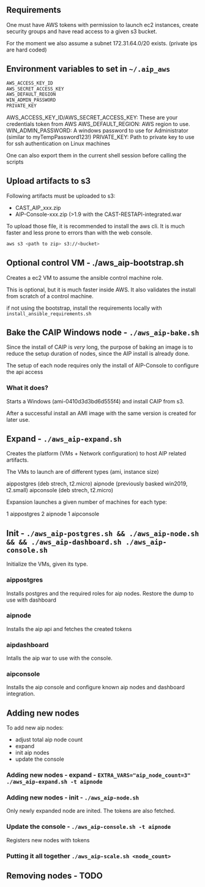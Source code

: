 ## Requirements

One must have AWS tokens with permission to launch ec2 instances,
create security groups and have read access to a given s3 bucket.

For the moment we also assume a subnet 172.31.64.0/20 exists.
(private ips are hard coded)

## Environment variables to set in `~/.aip_aws`

```bash
AWS_ACCESS_KEY_ID
AWS_SECRET_ACCESS_KEY
AWS_DEFAULT_REGION
WIN_ADMIN_PASSWORD
PRIVATE_KEY
```

AWS_ACCESS_KEY_ID/AWS_SECRET_ACCESS_KEY: These are your credentials token from AWS
AWS_DEFAULT_REGION: AWS region to use.
WIN_ADMIN_PASSWORD: A windows password to use for Administrator (similar to myTempPassword123!)
PRIVATE_KEY: Path to private key to use for ssh authentication on Linux machines

One can also export them in the current shell session before calling the scripts

## Upload artifacts to s3

Following artifacts must be uploaded to s3:

* CAST_AIP_xxx.zip
* AIP-Console-xxx.zip (>1.9 with the CAST-RESTAPI-integrated.war

To upload those file, it is recommended to install the aws cli.
It is much faster and less prone to errors than with the web console.

```bash
aws s3 <path to zip> s3://<bucket>
```
## Optional control VM - ./aws_aip-bootstrap.sh

Creates a ec2 VM to assume the ansible control machine role.

This is optional, but it is much faster inside AWS.
It also validates the install from scratch of a control machine.

if not using the bootstrap, install the requirements locally with `install_ansible_requirements.sh`

## Bake the CAIP Windows node - `./aws_aip-bake.sh`

Since the install of CAIP is *very* long,
the purpose of baking an image is to reduce the setup duration of nodes,
  since the AIP install is already done.

The setup of each node requires only the install of AIP-Console to configure the api access

### What it does?

Starts a Windows (ami-0410d3d3bd6d555f4) and install CAIP from s3.

After a successful install an AMI image with the same version is created for later use.

## Expand - `./aws_aip-expand.sh`

Creates the platform (VMs + Network configuration) to host AIP related artifacts.

The VMs to launch are of different types (ami, instance size)

aippostgres (deb strech, t2.micro)
aipnode (previously basked win2019, t2.small)
aipconsole (deb strech, t2.micro)

Expansion launches a given number of machines for each type:

1 aippostgres
2 aipnode
1 aipconsole

## Init - `./aws_aip-postgres.sh && ./aws_aip-node.sh && && ./aws_aip-dashboard.sh ./aws_aip-console.sh`

Initialize the VMs, given its type.

### aippostgres
Installs postgres and the required roles for aip nodes.
Restore the dump to use with dashboard

### aipnode
Installs the aip api and fetches the created tokens

### aipdashboard 
Intalls the aip war to use with the console.

### aipconsole
Installs the aip console and configure known aip nodes and dashboard integration.


## Adding new nodes

To add new aip nodes:

* adjust total aip node count
* expand
* init aip nodes
* update the console

### Adding new nodes - expand - `EXTRA_VARS="aip_node_count=3" ./aws_aip-expand.sh -t aipnode` 

### Adding new nodes - init - `./aws_aip-node.sh` 

Only newly expanded node are inited.
The tokens are also fetched.

### Update the console - `./aws_aip-console.sh -t aipnode`

Registers new nodes with tokens

### Putting it all together `./aws_aip-scale.sh <node_count>`

## Removing nodes - TODO

